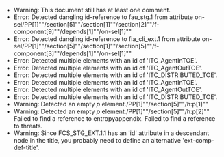 * Warning: This document still has at least one comment.
* Error: Detected dangling id-reference to fau_stg.1 from attribute
        on-sel/PP[1]""/section[5]""/section[1]""/section[2]""/f-component[9]""/depends[1]""/on-sel[1]""
* Error: Detected dangling id-reference to fia_cli_ext.1 from attribute
        on-sel/PP[1]""/section[5]""/section[1]""/section[5]""/f-component[3]""/depends[1]""/on-sel[1]""
* Error: Detected multiple elements with an id of 'ITC_AgentInTOE'.
* Error: Detected multiple elements with an id of 'ITC_AgentOutTOE'.
* Error: Detected multiple elements with an id of 'ITC_DISTRIBUTED_TOE'.
* Error: Detected multiple elements with an id of 'ITC_AgentInTOE'.
* Error: Detected multiple elements with an id of 'ITC_AgentOutTOE'.
* Error: Detected multiple elements with an id of 'ITC_DISTRIBUTED_TOE'.
* Warning: Detected an empty _p_ element./PP[1]""/section[5]""/h:p[1]""
* Warning: Detected an empty _p_ element./PP[1]""/section[5]""/h:p[2]""
 Failed to find a reference to entropyappendix.
 Failed to find a reference to threats.
* Warning: Since FCS_STG_EXT.1.1 has an 'id' attribute in a descendant node in the title, you probably need to define an alternative 'ext-comp-def-title'.
                       
